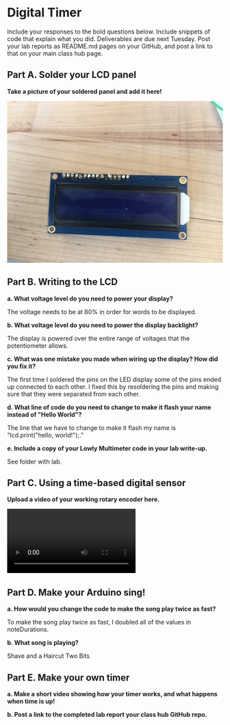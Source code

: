 # Digital Timer
 
Include your responses to the bold questions below. Include snippets of code that explain what you did. Deliverables are due next Tuesday. Post your lab reports as README.md pages on your GitHub, and post a link to that on your main class hub page.

## Part A. Solder your LCD panel

**Take a picture of your soldered panel and add it here!**

![Soldered Panel Image](https://github.com/byellin/Developing-and-Designing-Interactive-Devices/blob/2019Fall/Part%20A%20Image.JPG)

## Part B. Writing to the LCD
 
**a. What voltage level do you need to power your display?**

 The voltage needs to be at 80% in order for words to be displayed. 

**b. What voltage level do you need to power the display backlight?**

The display is powered over the entire range of voltages that the potentiometer allows. 

**c. What was one mistake you made when wiring up the display? How did you fix it?**

The first time I soldered the pins on the LED display some of the pins ended up connected to each other. I fixed this by resoldering the pins and making sure that they were separated from each other. 

**d. What line of code do you need to change to make it flash your name instead of "Hello World"?**
 
 The line that we have to change to make it flash my name is "lcd.print("hello, world!");."
 
**e. Include a copy of your Lowly Multimeter code in your lab write-up.**

See folder with lab.

## Part C. Using a time-based digital sensor

**Upload a video of your working rotary encoder here.**

![Rotary Encoder Video](https://github.com/byellin/Developing-and-Designing-Interactive-Devices/blob/2019Fall/Rotary%20Encoder%20Video.MOV)

## Part D. Make your Arduino sing!

**a. How would you change the code to make the song play twice as fast?**

To make the song play twice as fast, I doubled all of the values in noteDurations. 
 
**b. What song is playing?**

Shave and a Haircut Two Bits

## Part E. Make your own timer

**a. Make a short video showing how your timer works, and what happens when time is up!**

**b. Post a link to the completed lab report your class hub GitHub repo.**
